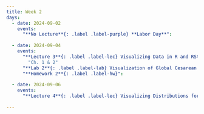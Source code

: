 ```yaml
---
title: Week 2
days:
  - date: 2024-09-02
    events:
      "**No Lecture**{: .label .label-purple} **Labor Day**":
      
  - date: 2024-09-04
    events:
      "**Lecture 3**{: .label .label-lec} Visualizing Data in R and RStudio ": 
        "Ch. 1 & 2"
      "**Lab 2**{: .label .label-lab} Visualization of Global Cesarean Delivery Rates (Due Sept 6th)":
      "**Homework 2**{: .label .label-hw}": 
      
  - date: 2024-09-06
    events:
      "**Lecture 4**{: .label .label-lec} Visualizing Distributions for One Variable ; Numerically Summarizing Spread and Central Tendency ":
      
---
```



